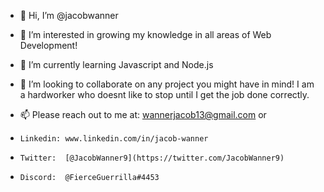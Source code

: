 - 👋 Hi, I’m @jacobwanner

- 👀 I’m interested in growing my knowledge in all areas of Web Development!

- 🌱 I’m currently learning Javascript and Node.js

- 💞️ I’m looking to collaborate on any project you might have in mind! I am a hardworker who doesnt like to stop until I get the job done correctly.

- 📫 Please reach out to me at: wannerjacob13@gmail.com or
-     Linkedin: www.linkedin.com/in/jacob-wanner
-     Twitter:  [@JacobWanner9](https://twitter.com/JacobWanner9)
-     Discord:  @FierceGuerrilla#4453
